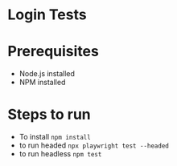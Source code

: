 # Login Tests

# Prerequisites

- Node.js installed
- NPM installed

# Steps to run

- To install `npm install`
- to run headed `npx playwright test --headed`
- to run headless `npm test`
